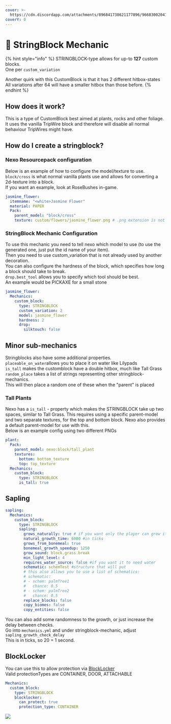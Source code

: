 ```yaml
---
cover: >-
  https://cdn.discordapp.com/attachments/896841738621177896/966830020419014666/unknown.png
coverY: 0
---
```


# 🧵 StringBlock Mechanic

{% hint style="info" %}
STRINGBLOCK-type allows for up-to **127** custom blocks.\
One per `custom_variation`

Another quirk with this CustomBlock is that it has 2 different hitbox-states\
All variations after 64 will have a smaller hitbox than those before.
{% endhint %}

## How does it work?

This is a type of CustomBlock best aimed at plants, rocks and other foliage.\
It uses the vanilla TripWire block and therefore will disable all normal behaviour TripWires might have.

## How do I create a stringblock?

### Nexo Resourcepack configuration

Below is an example of how to configure the model/texture to use.\
`block/cross` is what normal vanilla plants use and allows for converting a 2d-texture into a block.\
If you want an example, look at RoseBushes in-game.

```yaml
jasmine_flower:
  itemname: "<white>Jasmine Flower"
  material: PAPER
  Pack:
    parent_model: "block/cross"
    texture: custom/flowers/jasmine_flower.png # .png extension is not mandatory
```

### StringBlock Mechanic Configuration

To use this mechanic you need to tell nexo which model to use (to use the generated one, just put the id name of your item).\
Then you need to use custom\_variation that is not already used by another decoration.\
You can also configure the hardness of the block, which specifies how long a block should take to break.\
`drop.best_tool` allows you to specify which tool should be best.\
An example would be PICKAXE for a small stone

```yaml
jasmine_flower:
  Mechanics:
    custom_block:
      type: STRINGBLOCK
      custom_variation: 2
      model: jasmine_flower
      hardness: 2
      drop:
        silktouch: false
```

## Minor sub-mechanics

Stringblocks also have some additional properties.\
`placeable_on_water`allows you to place it on water like Lilypads\
`is_tall` makes the customblock have a double hitbox, much like Tall Grass\
`random_place` takes a list of strings representing other stringblock-mechanics.\
This will then place a random one of these when the "parent" is placed

### Tall Plants

Nexo has a `is_tall` - property which makes the STRINGBLOCK take up two spaces, similar to Tall Grass. This requires using a specific parent-model and two separate textures, for the top and bottom block. Nexo also provides a default parent-model for use with this.\
Below is an example config using two different PNGs

```yaml
plant:
  Pack:
    parent_model: nexo:block/tall_plant
    textures:
      bottom: bottom_texture
      top: top_texture
  Mechanics:
    custom_block:
      type: STRINGBLOCK
      is_tall: true
```

## Sapling

```yaml
sapling:
  Mechanics:
    custom_block:
      type: STRINGBLOCK
      sapling:
        grows_naturally: true # if you want only the player can grow it
        natural_growth_time: 6000 #in ticks
        grows_from_bonemeal: true
        bonemeal_growth_speedup: 1250
        grow_sound: block.grass.break
        min_light_level: 4
        requires_water_source: false #if you want it to need water
        schematic: schemTest #structure that will put
        # this also allows you to use a list of schematics:
        # schematic:
        # - schem: palmTree1
        #   chance: 0.5
        # - schem: palmTree2
        #   chance: 0.5
        replace_blocks: false
        copy_biomes: false
        copy_entities: false
```

You can also add some randomness to the growth, or just increase the delay between checks.\
Go into `mechanics.yml` and under stringblock-mechanic, adjust `sapling_growth_check_delay`\
This is in ticks, so 20 = 1 second.

## BlockLocker

You can use this to allow protection via [BlockLocker](https://www.spigotmc.org/resources/blocklocker.3268/)\
Valid protectionTypes are CONTAINER, DOOR, ATTACHABLE

```yaml
Mechanics:
  custom_block:
    type: STRINGBLOCK
    blocklocker:
      can_protect: true
      protection_type: CONTAINER
```

![](https://cdn.discordapp.com/attachments/958524021035647046/961424759718047784/unknown.png)
